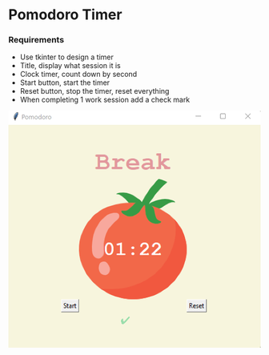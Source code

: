 # Pomodoro Timer

### Requirements
- Use tkinter to design a timer
- Title, display what session it is
- Clock timer, count down by second
- Start button, start the timer
- Reset button, stop the timer, reset everything
- When completing 1 work session add a check mark


![UI.png](UI.png)